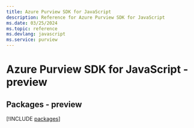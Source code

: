 ```yaml
---
title: Azure Purview SDK for JavaScript
description: Reference for Azure Purview SDK for JavaScript
ms.date: 03/25/2024
ms.topic: reference
ms.devlang: javascript
ms.service: purview
---
```

# Azure Purview SDK for JavaScript - preview
## Packages - preview
[!INCLUDE [packages](purview-index.md)]
